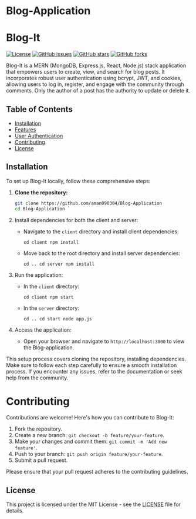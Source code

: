 # Blog-Application

# Blog-It

[![License](https://img.shields.io/badge/license-MIT-blue.svg)](LICENSE)
[![GitHub issues](https://img.shields.io/github/issues/ayush-oswal/Blog-It.svg)](https://github.com/ayush-oswal/Blog-It/issues)
[![GitHub stars](https://img.shields.io/github/stars/ayush-oswal/Blog-It.svg)](https://github.com/ayush-oswal/Blog-It/stargazers)
[![GitHub forks](https://img.shields.io/github/forks/ayush-oswal/Blog-It.svg)](https://github.com/ayush-oswal/Blog-It/network)

Blog-It is a MERN (MongoDB, Express.js, React, Node.js) stack application that empowers users to create, view, and search for blog posts. It incorporates robust user authentication using bcrypt, JWT, and cookies, allowing users to log in, register, and engage with the community through comments. Only the author of a post has the authority to update or delete it.

## Table of Contents
- [Installation](#installation)
- [Features](#features)
- [User Authentication](#user-authentication)
- [Contributing](#contributing)
- [License](#license)

## Installation

To set up Blog-It locally, follow these comprehensive steps:

1. **Clone the repository:**

   ```bash
   git clone https://github.com/aman090304/Blog-Application
   cd Blog-Application `

1.  Install dependencies for both the client and server:

    -   Navigate to the `client` directory and install client dependencies:


        `cd client
        npm install`

    -   Move back to the root directory and install server dependencies:


        `cd ..
        cd server
        npm install`


2.  Run the application:

    -   In the `client` directory:


        `cd client
        npm start`

    -   In the `server` directory:


        `cd ..
        cd start
        node app.js`

3.  Access the application:

    -   Open your browser and navigate to `http://localhost:3000` to view the Blog-application.

This setup process covers cloning the repository, installing dependencies. Make sure to follow each step carefully to ensure a smooth installation process. If you encounter any issues, refer to the documentation or seek help from the community.


# Contributing


Contributions are welcome! Here's how you can contribute to Blog-It:

1.  Fork the repository.
2.  Create a new branch: `git checkout -b feature/your-feature`.
3.  Make your changes and commit them: `git commit -m 'Add new feature'`.
4.  Push to your branch: `git push origin feature/your-feature`.
5.  Submit a pull request.

Please ensure that your pull request adheres to the contributing guidelines.

License
-------

This project is licensed under the MIT License - see the [LICENSE](https://chat.openai.com/c/LICENSE) file for details.
